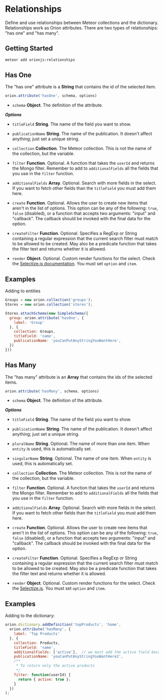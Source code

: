 # Relationships

Define and use relationships between Meteor collections and the dictionary.
Relationships work as Orion attributes. There are two types of relationships:
"has one" and "has many".

## Getting Started

```sh
meteor add orionjs:relationships
```

## Has One

The "has one" attribute is a **String** that contains the id of the selected item.

```js
orion.attribute('hasOne', schema, options)
```

- `schema` **Object**. The definition of the attribute.

***Options***

- `titleField` **String**. The name of the field you want to show.

- `publicationName` **String**. The name of the publication. It doesn't 
affect anything; just set a unique string.

- `collection` **Collection**. The Meteor collection. This is not the name of the collection, but the variable.

- `filter` **Function**. Optional. A function that takes the `userId` and returns the Mongo filter. Remember to add to `additionalFields` all the fields that you use in the `filter` function.

- `additionalFields` **Array**. Optional. Search with more fields in the select. If you want to fetch other fields than the `titleField` you must add them here.

- `create` **Function**. Optional. Allows the user to create new items that aren't in the list of options. This option can be any of the following: `true`, `false` (disabled), or a function that accepts two arguments: "input" and "callback". The callback should be invoked with the final data for the option.

- `createFilter` **Function**. Optional. Specifies a RegExp or String containing a regular expression that the current search filter must match to be allowed to be created. May also be a predicate function that takes the filter text and returns whether it is allowed.

- `render` **Object**. Optional. Custom render functions for the select. Check the [Selectize.js documentation](https://github.com/brianreavis/selectize.js/blob/master/docs/usage.md#rendering). You must set `option` and `item`.

## Examples

Adding to entities

```js
Groups = new orion.collection('groups');
Stores = new orion.collection('stores');

Stores.attachSchema(new SimpleSchema({
  group: orion.attribute('hasOne', {
    label: 'Group'
  }, {
    collection: Groups,
    titleField: 'name',
    publicationName: 'youCanPutAnyStringYouWantHere',
  })
}))
```

## Has Many

The "has many" attribute is an **Array** that contains the ids of the selected items.

```js
orion.attribute('hasMany', schema, options)
```

- `schema` **Object**. The definition of the attribute.

***Options***

- `titleField` **String**. The name of the field you want to show.

- `publicationName` **String**. The name of the publication. It doesn't 
affect anything; just set a unique string.

- `pluralName` **String**. Optional. The name of more than one item. When `entity` is used, 
this is automatically set.

- `singularName` **String**. Optional. The name of one item. When `entity` is used, 
this is automatically set.

- `collection` **Collection**. The Meteor collection. This is not the name of the collection, but the variable.

- `filter` **Function**. Optional. A function that takes the `userId` and returns the Mongo filter. Remember to add to `additionalFields` all the fields that you use in the `filter` function.

- `additionalFields` **Array**. Optional. Search with more fields in the select. If you want to fetch other fields than the `titleField` you must add them here.

- `create` **Function**. Optional. Allows the user to create new items that aren't in the list of options. This option can be any of the following: `true`, `false` (disabled), or a function that accepts two arguments: "input" and "callback". The callback should be invoked with the final data for the option.

- `createFilter` **Function**. Optional. Specifies a RegExp or String containing a regular expression that the current search filter must match to be allowed to be created. May also be a predicate function that takes the filter text and returns whether it is allowed.

- `render` **Object**. Optional. Custom render functions for the select. Check the [Selectize.js](https://github.com/brianreavis/selectize.js/blob/master/docs/usage.md#rendering). You must set `option` and `item`.

## Examples

Adding to the dictionary:

```js
orion.dictionary.addDefinition('topProducts', 'home', 
  orion.attribute('hasMany', {
    label: 'Top Products'
  }, {
    collection: Products,
    titleField: 'name',
    additionalFields: ['active'],  // we must add the active field because we use it in the filter
    publicationName: 'youCanPutAnyStringYouWantHere2',
    /**
     * To return only the active products
     */
    filter: function(userId) {
      return { active: true };
    }
  })
);
```
